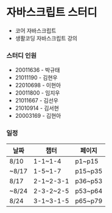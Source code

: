 # 자바스크립트 스터디  
- 코어 자바스크립트  
- 생활코딩 자바스크립트 강의

### 스터디 인원
- 20011636 - 박규태  
- 21011190 - 김현우  
- 22010698 - 이현아  
- 20011800 - 임지우  
- 21011667 - 김선우  
- 21010914 - 김서현  
- 20003169 - 김현아

### 일정
날짜 | 챕터 | 페이지 |
-----|------|-------|
8/10 | 1-1~1-4 | p1~p15 |
~8/17| 1-5~1-7| p15~p35|
8/17|2-1~2-3-1| p36~p53|
~8/24|2-3-2~2-5|p53~p64|
8/24|3-1~3-1-5|p65~p79|
